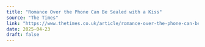 ```yaml
---
title: "Romance Over the Phone Can Be Sealed with a Kiss"
source: "The Times"
link: "https://www.thetimes.co.uk/article/romance-over-the-phone-can-be-sealed-with-a-kiss-khhfqz69z"
date: 2025-04-23
draft: false
---
```

